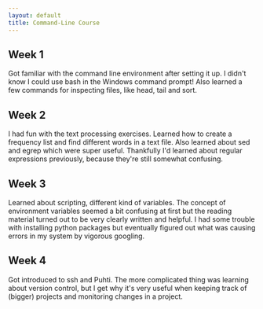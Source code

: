 ```yaml
---
layout: default
title: Command-Line Course
---
```


## Week 1

Got familiar with the command line environment after setting it up. I didn't know I could use bash in the Windows command
prompt! Also learned a few commands for inspecting files, like head, tail and sort.


## Week 2

I had fun with the text processing exercises. Learned how to create a frequency list and find different words in a text
file. Also learned about sed and egrep which were super useful. Thankfully I'd learned about regular expressions
previously, because they're still somewhat confusing.


## Week 3

Learned about scripting, different kind of variables. The concept of environment variables seemed a bit confusing at
first but the reading material turned out to be very clearly written and helpful. I had some trouble with installing
python packages but eventually figured out what was causing errors in my system by vigorous googling.


## Week 4

Got introduced to ssh and Puhti. The more complicated thing was learning about version control, but I get why it's
very useful when keeping track of (bigger) projects and monitoring changes in a project.

